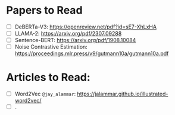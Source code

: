 # Papers to Read

- [ ] DeBERTa-V3: https://openreview.net/pdf?id=sE7-XhLxHA
- [ ] LLAMA-2: https://arxiv.org/pdf/2307.09288
- [ ] Sentence-BERT: https://arxiv.org/pdf/1908.10084
- [ ] Noise Contrastive Estimation: https://proceedings.mlr.press/v9/gutmann10a/gutmann10a.pdf

# Articles to Read:

- [ ] Word2Vec `@jay_alammar`: https://jalammar.github.io/illustrated-word2vec/
- [ ] .
